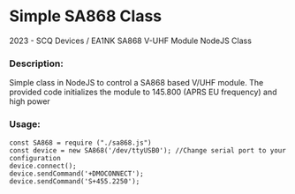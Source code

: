 # Simple SA868 Class
2023 - SCQ Devices / EA1NK
SA868 V-UHF Module NodeJS Class

### Description:
Simple class in NodeJS to control a SA868 based V/UHF module.
The provided code initializes the module to 145.800 (APRS EU frequency) and high power

### Usage:
```
const SA868 = require ("./sa868.js")
const device = new SA868('/dev/ttyUSB0'); //Change serial port to your configuration
device.connect();
device.sendCommand('+DMOCONNECT');
device.sendCommand('S+455.2250');
```
